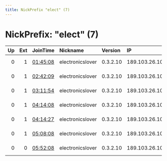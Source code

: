 ```yaml
---
title: NickPrefix "elect" (7)
---
```


# NickPrefix: "elect" (7)

|   Up |   Ext | JoinTime                                                                                            | Nickname         | Version   | IP             | AS         | CC   |   ORp |   Dirp | OS    | Contact   |   eFamMembers |
|-----:|------:|:----------------------------------------------------------------------------------------------------|:-----------------|:----------|:---------------|:-----------|:-----|------:|-------:|:------|:----------|--------------:|
|    0 |     1 | [01:45:08](https://metrics.torproject.org/rs.html#details/27FE9420FD08A87E806514DEEDE12ECF7F03B10A) | electronicslover | 0.3.2.10  | 189.103.26.109 | CLARO S.A. | br   |  9001 |      0 | Linux | freelinux |             1 |
|    0 |     1 | [02:42:09](https://metrics.torproject.org/rs.html#details/84DAA0FF8053BF653C3B0826D2D2928F0D963FB0) | electronicslover | 0.3.2.10  | 189.103.26.109 | CLARO S.A. | br   |  9001 |      0 | Linux | github    |             1 |
|    0 |     1 | [03:11:54](https://metrics.torproject.org/rs.html#details/604129D1382C7608B5CE16987C7137733CB0B097) | electronicslover | 0.3.2.10  | 189.103.26.109 | CLARO S.A. | br   |  9001 |      0 | Linux | github    |             1 |
|    0 |     1 | [04:14:08](https://metrics.torproject.org/rs.html#details/26A492172F971B12F3F811F44EEF59DBC5AB8F33) | electronicslover | 0.3.2.10  | 189.103.26.109 | CLARO S.A. | br   |  9001 |      0 | Linux | github    |             1 |
|    0 |     1 | [04:14:27](https://metrics.torproject.org/rs.html#details/56AFD257F65B66DC081C196566DAABBBDEDDE7E3) | electronicslover | 0.3.2.10  | 189.103.26.109 | CLARO S.A. | br   |  9001 |      0 | Linux | github    |             1 |
|    0 |     1 | [05:08:08](https://metrics.torproject.org/rs.html#details/0A294A20B16090E153318BEEFDB610BFAC7A5288) | electronicslover | 0.3.2.10  | 189.103.26.109 | CLARO S.A. | br   |  9001 |      0 | Linux | github    |             1 |
|    0 |     0 | [05:52:08](https://metrics.torproject.org/rs.html#details/10A915E7D223242A335458D04A688BCB632F076A) | electronicslover | 0.3.2.10  | 189.103.26.109 | CLARO S.A. | br   |  9001 |      0 | Linux | none      |             1 |
